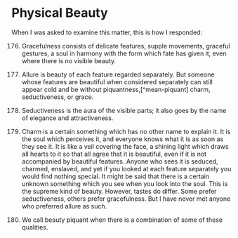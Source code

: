 # Physical Beauty

When I was asked to examine this matter, this is how I responded:

176. Gracefulness consists of delicate features, supple movements, graceful
gestures, a soul in harmony with the form which fate has given it, even where
there is no visible beauty.

177. Allure is beauty of each feature regarded separately. But someone whose
features are beautiful when considered separately can still appear cold and be
without piquantness,[^mean-piquant] charm, seductiveness, or grace.

178. Seductiveness is the aura of the visible parts; it also goes by the name
of elegance and attractiveness.

179. Charm is a certain something which has no other name to explain it. It is
the soul which perceives it, and everyone knows what it is as soon as they see
it. It is like a veil covering the face, a shining light which draws all
hearts to it so that all agree that it is beautiful, even if it is not
accompanied by beautiful features. Anyone who sees it is seduced, charmed,
enslaved, and yet if you looked at each feature separately you would find
nothing special. It might be said that there is a certain unknown something
which you see when you look into the soul. This is the supreme kind of beauty.
However, tastes do differ. Some prefer seductiveness, others prefer
gracefulness. But I have never met anyone who preferred allure as such.

180. We call beauty piquant when there is a combination of some of these
qualities.

